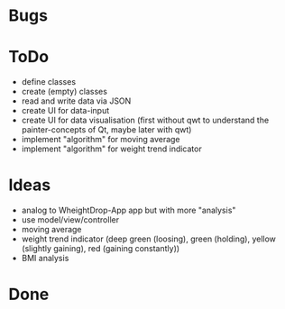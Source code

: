 ﻿# Bugs

# ToDo
* define classes
* create (empty) classes
* read and write data via JSON
* create UI for data-input
* create UI for data visualisation (first without qwt to understand the painter-concepts of Qt, maybe later with qwt)
* implement "algorithm" for moving average
* implement "algorithm" for weight trend indicator

# Ideas
* analog to WheightDrop-App app but with more "analysis"
* use model/view/controller
* moving average
* weight trend indicator (deep green (loosing), green (holding), yellow (slightly gaining), red (gaining constantly))
* BMI analysis

# Done